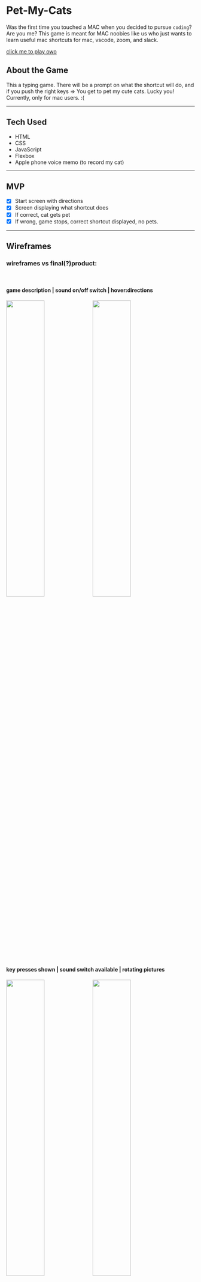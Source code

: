 # Pet-My-Cats
Was the first time you touched a MAC when you decided to pursue `coding`? Are you me?
This game is meant for MAC noobies like us who just wants to learn useful mac shortcuts for mac, vscode, zoom, and slack.


[click me to play owo](https://kokopuffz.github.io/Pet-my-cats/)



## About the Game
This a typing game. There will be a prompt on what the shortcut will do, and if you push the right keys => You get to pet my cute cats. Lucky you!  Currently, only for mac users. :( 

***

## Tech Used
* HTML
* CSS
* JavaScript
* Flexbox
* Apple phone voice memo (to record my cat)

***


## MVP 
- [x] Start screen with directions
- [x] Screen displaying what shortcut does
- [x] If correct, cat gets pet
- [x] If wrong, game stops, correct shortcut displayed, no pets.

***

## Wireframes
### wireframes vs final(?)product:  
<br/>

#### game description | sound on/off switch | hover:directions
<img src="https://cdn.discordapp.com/attachments/829614700815319060/939021615247798322/1.png" width="45%"></img> <img src="https://cdn.discordapp.com/attachments/829614700815319060/941536433934577664/Screen_Shot_2022-02-10_at_9.28.27_PM.png" width="45%"></img> 
<br/>


#### key presses shown | sound switch available | rotating pictures
<img src="https://cdn.discordapp.com/attachments/829614700815319060/939027436174209032/Colorful_Abstract_Pattern_and_Shapes_Hidden_Picture_Game_Fun_Presentation.png" width="45%"></img> <img src="https://cdn.discordapp.com/attachments/829614700815319060/941539539497918464/Screen_Shot_2022-02-10_at_9.41.51_PM.png" width="45%"></img> 


#### if correct: cat meow recording goes off | giant hand pets the cat
<img src="https://cdn.discordapp.com/attachments/829614700815319060/939021614274707486/7.png" width="45%"></img> <img src="https://cdn.discordapp.com/attachments/829614700815319060/941552692994637834/Screen_Shot_2022-02-10_at_10.33.27_PM.png" width="45%"></img> 

#### if incorrect: red prompt | correct answer display | try again button
<img src="https://cdn.discordapp.com/attachments/829614700815319060/939021614719336488/8.png" width="45%"></img> <img src="https://cdn.discordapp.com/attachments/829614700815319060/941540416073900112/Screen_Shot_2022-02-10_at_9.45.20_PM.png" width="45%"></img> 

#### got-all-questions-right-screen!
<img src="https://cdn.discordapp.com/attachments/829614700815319060/941551718720733244/Screen_Shot_2022-02-10_at_10.30.18_PM.png" width="65%"></img> 
***
## Stretch Goals
* [x] pc version
* [ ] linux version
* [ ] web accessibility
  - [x] add alt for all images
  - [x] titles for empty buttons and switches
  - [x] add heading to start page with game description
  - [ ] add `kind` attribute to audio element
  - [ ] logical document structure
* [x] show buttons that are being pressed | changed the color if correct
* [ ] extra points on certain cats
* [ ] timed version | How many can you get done in under a minute?
* [x] sound when right |recorded one of my own cats and used the sound!
* [x] include mute button

***
## Ongoing bugs
* Pushing the correct keys multiple times will create many hands while the correct timer is running. It also changes the picture the same amount of times. It does not skip questions or give free credit to questions.
  - although my cats would appreciate more pets. :)



## Notable Fixes
* eventlisteners on keys ups and key downs
* going from event.key to event.code because spacebar is an empty string in key
* putting my eventCode object inside my reset function, fixed issues where if i played again, some keys were still set true.
* coding the pressed keys like alt and meta, into options and command... also when player presses all correct buttons it will show all the buttons together, instead of single buttons or strange symbols. ie: ‰◊
* trying to make plan B incase plan A breaks... like my images and github!

***
## Things that surprised me:
* Because the game has to keep track of multiple keys being pressed at the same time.  Creating questions took a lot longer.
* Short-cuts that were browser shortcuts had to be taken out for the fluidity of the game.

***
## Credits |human

* Paulina - debug queen!
* @yaakov -#1 talking rubberduck that also talks back 
* Weston - helping me understand the eventlistener functions...again. :D
* Justin | Jon | Roman -lots of help throughout project

## Credits |non-human
* [pretty subtle shadowboxes](https://getcssscan.com/css-box-shadow-examples)
* [press any key to get the javascript event keycode](keycode.info "keycode.info")
* [code for making sure all buttons are pressed](https://www.allbloggertricks.com/2021/04/determine-if-multiple-keys-are-pressed.html)
* [gallery creator for github - multiple images in one line for README](http://felixhayashi.github.io/ReadmeGalleryCreatorForGitHub/) 
* [very easy to understand make a start screen for your JS Games by David Reid](https://youtu.be/FwLMz7jMRac) 
* [useful shortcuts for devs](https://dev.to/designpuddle/27-no-frills-keyboard-shortcuts-every-developer-should-follow-4jd)
* [web accessibility](https://webaim.org/intro/)
* [audio accessibility](https://dequeuniversity.com/rules/axe/4.0/audio-caption)
* [canva for wireframes](canva.com)
* [transform explanation](https://discord.com/channels/296063428043341834/829614700815319060/941599823746973726)
* ws3 and mixtures of stackover flow answers

<!-- 
noteable fixes:
-going from event.key to event.code because spacebar is an empty string
-reset function had to include the eventCode object to be set to all false
-coded the pressed keys to match the terms we normally know. meta left => command
" " => spacebar -->
<!-- -coded pressed keys to command-shift-a  instead of ˛ -->
***
### Check out the other fantastic games my cohort made! Yay SpringForward!

* [Tae's color pipe](https://taekim90.github.io/First-Project-Color-Pipes/)

* [Sol's Loona Memory Game](https://luflos.github.io/Loona-Memory-Game/)

* [Norman's Hamster: The Candy Hunter ](https://foosasugaome.github.io/candy_hunt/)

* [Roman's Marvel Match Game](https://romanprotoliuk.github.io/marvel_match_game/#)

* [Bryan's Angus Adventure](https://github.com/brnguy/Angus-Adventure)

* [Brian's Simon Meme Game](https://br1anlee.github.io/project-1/)

* [Phil's 2D Side Scrol](https://philjang.github.io/2D-SideScrol/)

* [James's Word Search](https://jamelscott.github.io/WordSearch-Countdown/)

* [Daniel's Return to Oz](https://danieldenton.github.io/return-to-oz-p1/)

* [Triston's Whack-a-Mole](https://tristonpalacios.github.io/WaM/)

* [Evan's Bussin Bagels](https://evankski.github.io/bussin-bagels-pq/)

* [Andy's Newsies Rush Glows](https://snacksident.github.io/P1/)

* [Marty's Get that Cheese](https://mvanzo.github.io/Get_That_Cheese/)

* [Zach's Song Birds](https://zbrose.github.io/sei-projectone-song-birds/)

* [Nate's Beanie Bandits](https://nchez.github.io/Beanie-Bandit/)

* [Justin's Speed Typer Glows](https://justin-aquino.github.io/speed-typer/ )

* [John's Bomber](https://jondmc.github.io/Project1-bomber/)

* [Irma's Memory Game](https://ikarabag1.github.io/Juggle-Your-Memory/)

* [Gabe's Whack a Mole]()

* [Clair's Trust Your Memory Do You](https://clairxc.github.io/Trust-Your-Memory-Do-You/)

* [Aimee's Ceelo's](https://aimeemisaki.github.io/Project1_Ceelo/)

* [Mark's Stick]()